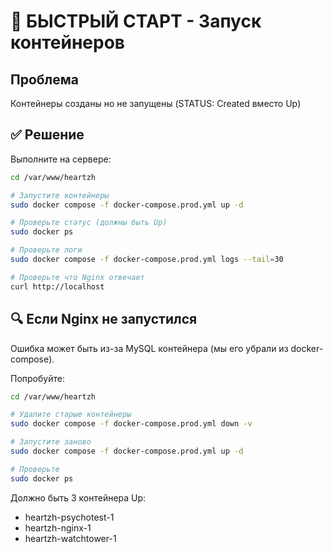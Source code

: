 # 🚀 БЫСТРЫЙ СТАРТ - Запуск контейнеров

## Проблема
Контейнеры созданы но не запущены (STATUS: Created вместо Up)

## ✅ Решение

Выполните на сервере:

```bash
cd /var/www/heartzh

# Запустите контейнеры
sudo docker compose -f docker-compose.prod.yml up -d

# Проверьте статус (должны быть Up)
sudo docker ps

# Проверьте логи
sudo docker compose -f docker-compose.prod.yml logs --tail=30

# Проверьте что Nginx отвечает
curl http://localhost
```

## 🔍 Если Nginx не запустился

Ошибка может быть из-за MySQL контейнера (мы его убрали из docker-compose).

Попробуйте:

```bash
cd /var/www/heartzh

# Удалите старые контейнеры
sudo docker compose -f docker-compose.prod.yml down -v

# Запустите заново
sudo docker compose -f docker-compose.prod.yml up -d

# Проверьте
sudo docker ps
```

Должно быть 3 контейнера Up:
- heartzh-psychotest-1
- heartzh-nginx-1  
- heartzh-watchtower-1





